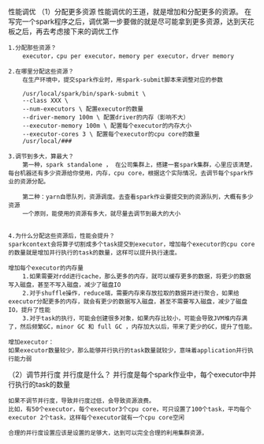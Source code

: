 性能调优
（1）分配更多资源
    性能调优的王道，就是增加和分配更多的资源。
    在写完一个spark程序之后，调优第一步要做的就是尽可能拿到更多资源，达到天花板之后，再去考虑接下来的调优工作

    1.分配那些资源？
        executor，cpu per executor，memory per executor，drver memory

    2.在哪里分配这些资源？
        在生产环境中，提交spark作业时，用spark-submit脚本来调整对应的参数

        /usr/local/spark/bin/spark-submit \ 
        --class XXX \
        --num-executors \ 配置executor的数量
        --driver-memory 100m \ 配置driver的内存（影响不大）
        --executor-memory 100m \ 配置每个executor的内存大小
        --executor-cores 3 \ 配置每个executor的cpu core的数量
        /usr/local/###

    3.调节到多大，算最大？
        第一种，spark standalone ， 在公司集群上，搭建一套spark集群，心里应该清楚，每台机器还有多少资源给你使用，内存，cpu core，根据这个实际情况，去调节每个spark作业的资源分配。

        第二种：yarn自愿队列，资源调度。去查看spark作业要提交到的资源队列，大概有多少资源
        一个原则，能使用的资源有多大，就尽量去调节到最大的大小


    4.为什么分配这些资源后，性能会提升？
    sparkcontext会将算子切割成多个task提交到executor，增加每个executor的cpu core的数量就是增加并行执行的task的数量，这样可以提升执行速度。
    
    增加每个executor的内存量
        1.如果需要对rdd进行cache，那么更多的内存，就可以缓存更多的数据，将更少的数据写入磁盘，甚至不写入磁盘，减少了磁盘IO
        2.对于shuffle操作，reduce端，需要内存来存放拉取的数据并进行聚合，如果给executor分配更多的内存，就会有更少的数据写入磁盘，甚至不需要写入磁盘，减少了磁盘IO，提升了性能
        3.对于task的执行，可能会创建很多对象，如果内存比较小，可能会导致JVM堆内存满了，然后频繁GC，minor GC 和 full GC ，内存加大以后，带来了更少的GC，提升了性能。

    增加executor：
    如果executor数量较少，那么能够并行执行的task数量就较少，意味着application并行执行能力弱

（2）调节并行度
    并行度是什么？
    并行度是每个spark作业中，每个executor中并行执行的task的数量

    如果不调节并行度，导致并行度过低，会导致资源浪费。
    比如，有50个executor，每个executor3个cpu core，可只设置了100个task，平均每个executor 2个task，这样每个executor就有一个cpu core空闲

    合理的并行度设置应该是设置的足够大，达到可以完全合理的利用集群资源，
